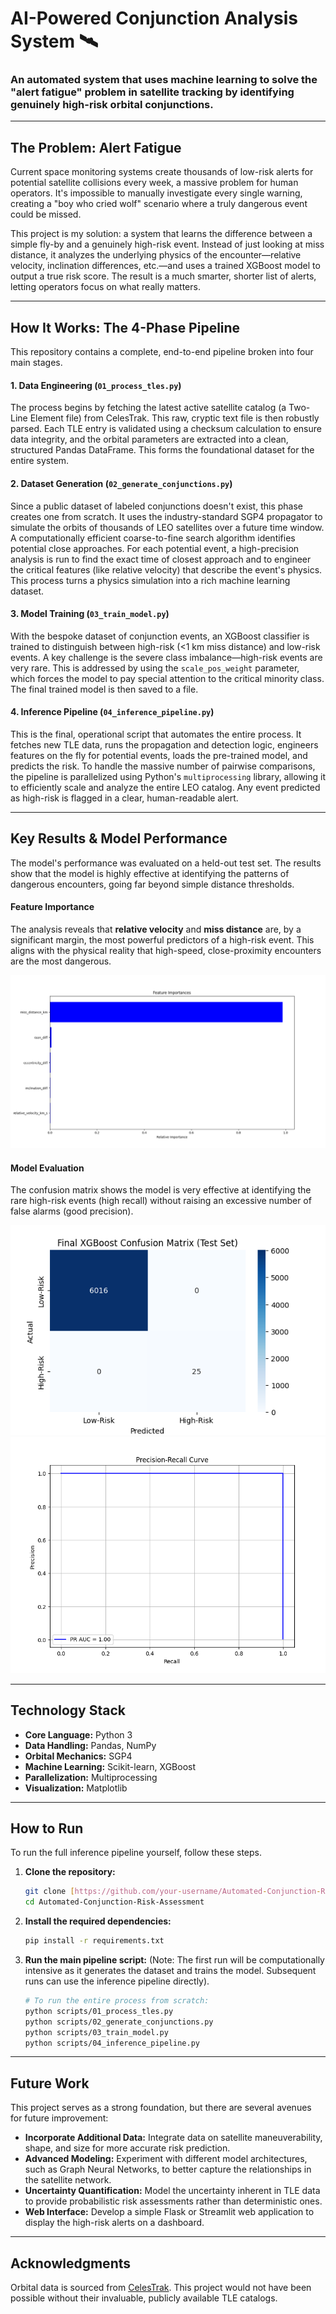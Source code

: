 # AI-Powered Conjunction Analysis System 🛰️

### An automated system that uses machine learning to solve the "alert fatigue" problem in satellite tracking by identifying genuinely high-risk orbital conjunctions.

---

## The Problem: Alert Fatigue

Current space monitoring systems create thousands of low-risk alerts for potential satellite collisions every week, a massive problem for human operators. It's impossible to manually investigate every single warning, creating a "boy who cried wolf" scenario where a truly dangerous event could be missed.

This project is my solution: a system that learns the difference between a simple fly-by and a genuinely high-risk event. Instead of just looking at miss distance, it analyzes the underlying physics of the encounter—relative velocity, inclination differences, etc.—and uses a trained XGBoost model to output a true risk score. The result is a much smarter, shorter list of alerts, letting operators focus on what really matters.

---

## How It Works: The 4-Phase Pipeline

This repository contains a complete, end-to-end pipeline broken into four main stages.

#### 1. Data Engineering (`01_process_tles.py`)
The process begins by fetching the latest active satellite catalog (a Two-Line Element file) from CelesTrak. This raw, cryptic text file is then robustly parsed. Each TLE entry is validated using a checksum calculation to ensure data integrity, and the orbital parameters are extracted into a clean, structured Pandas DataFrame. This forms the foundational dataset for the entire system.

#### 2. Dataset Generation (`02_generate_conjunctions.py`)
Since a public dataset of labeled conjunctions doesn't exist, this phase creates one from scratch. It uses the industry-standard SGP4 propagator to simulate the orbits of thousands of LEO satellites over a future time window. A computationally efficient coarse-to-fine search algorithm identifies potential close approaches. For each potential event, a high-precision analysis is run to find the exact time of closest approach and to engineer the critical features (like relative velocity) that describe the event's physics. This process turns a physics simulation into a rich machine learning dataset.

#### 3. Model Training (`03_train_model.py`)
With the bespoke dataset of conjunction events, an XGBoost classifier is trained to distinguish between high-risk (<1 km miss distance) and low-risk events. A key challenge is the severe class imbalance—high-risk events are very rare. This is addressed by using the `scale_pos_weight` parameter, which forces the model to pay special attention to the critical minority class. The final trained model is then saved to a file.

#### 4. Inference Pipeline (`04_inference_pipeline.py`)
This is the final, operational script that automates the entire process. It fetches new TLE data, runs the propagation and detection logic, engineers features on the fly for potential events, loads the pre-trained model, and predicts the risk. To handle the massive number of pairwise comparisons, the pipeline is parallelized using Python's `multiprocessing` library, allowing it to efficiently scale and analyze the entire LEO catalog. Any event predicted as high-risk is flagged in a clear, human-readable alert.

---

## Key Results & Model Performance

The model's performance was evaluated on a held-out test set. The results show that the model is highly effective at identifying the patterns of dangerous encounters, going far beyond simple distance thresholds.

#### Feature Importance
The analysis reveals that **relative velocity** and **miss distance** are, by a significant margin, the most powerful predictors of a high-risk event. This aligns with the physical reality that high-speed, close-proximity encounters are the most dangerous.

![Feature Importance Plot](images/feature_importance.png)

#### Model Evaluation
The confusion matrix shows the model is very effective at identifying the rare high-risk events (high recall) without raising an excessive number of false alarms (good precision).

![Confusion Matrix](images/confusion_matrix.png)
![Precision-Recall Curve](images/pr_curve.png)

---

## Technology Stack

* **Core Language:** Python 3
* **Data Handling:** Pandas, NumPy
* **Orbital Mechanics:** SGP4
* **Machine Learning:** Scikit-learn, XGBoost
* **Parallelization:** Multiprocessing
* **Visualization:** Matplotlib

---

## How to Run

To run the full inference pipeline yourself, follow these steps.

1.  **Clone the repository:**
    ```bash
    git clone [https://github.com/your-username/Automated-Conjunction-Risk-Assessment.git](https://github.com/Anuraagsingh132/Automated-Conjunction-Risk-Assessment.git)
    cd Automated-Conjunction-Risk-Assessment
    ```

2.  **Install the required dependencies:**
    ```bash
    pip install -r requirements.txt
    ```

3.  **Run the main pipeline script:**
    (Note: The first run will be computationally intensive as it generates the dataset and trains the model. Subsequent runs can use the inference pipeline directly).
    ```bash
    # To run the entire process from scratch:
    python scripts/01_process_tles.py
    python scripts/02_generate_conjunctions.py
    python scripts/03_train_model.py
    python scripts/04_inference_pipeline.py
    ```

---

## Future Work

This project serves as a strong foundation, but there are several avenues for future improvement:

* **Incorporate Additional Data:** Integrate data on satellite maneuverability, shape, and size for more accurate risk prediction.
* **Advanced Modeling:** Experiment with different model architectures, such as Graph Neural Networks, to better capture the relationships in the satellite network.
* **Uncertainty Quantification:** Model the uncertainty inherent in TLE data to provide probabilistic risk assessments rather than deterministic ones.
* **Web Interface:** Develop a simple Flask or Streamlit web application to display the high-risk alerts on a dashboard.

---

## Acknowledgments
Orbital data is sourced from [CelesTrak](https://celestrak.org/). This project would not have been possible without their invaluable, publicly available TLE catalogs.
